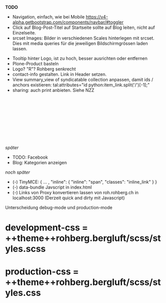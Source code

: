 **TODO**

+ Navigation, einfach, wie bei Mobile 
https://v4-alpha.getbootstrap.com/components/navbar/#toggler
+ Click auf Blog-Post-Titel auf Startseite sollte auf Blog leiten, nicht auf Einzelseite.
+ srcset Images: Bilder in verschiedenen Scales hinterlegen mit srcset. Dies mit media queries für die jeweiligen Bildschirmgrössen laden lassen.

- Tooltip hinter Logo, ist zu hoch, besser ausrichten oder entfernen
- Plone-Product basteln
- Logo? "R"? Rohberg senkrecht
- contact-info gestalten. Link in Header setzen.
- View summary_view of syndicatable collection anpassen, damit ids / anchors existieren:
	 tal:attributes="id python:item_link.split('/')[-1];"
- sharing: auch print anbieten. Siehe NZZ
     <a href="#print" 
	 	onclick="window.print();return false;" 
		target="_blank" class="social__link social__link--print" 
		title="Drucken">
			<svg class="icons icons--print" role="img" title="Drucken">
				<use xlink:href="#printer" xmlns:xlink="http://www.w3.org/1999/xlink"></use>
			</svg>
	</a>



*später*

- TODO: Facebook
- Blog: Kategorien anzeigen


*noch später*

- (-) TinyMCE: 
{
    ...
	, 
    "inline": {
        "inline": "span", 
        "classes": "inline_link"
    }
}
- (-) data-bundle Javscript in index.html
- (-) Links von Proxy konvertieren lassen von roh.rohberg.ch in localhost:3000 (Derzeit quick and dirty mit Javascript)



Unterscheidung debug-mode und production-mode
# development-css = ++theme++rohberg.bergluft/scss/styles.scss
# production-css = ++theme++rohberg.bergluft/scss/styles.css